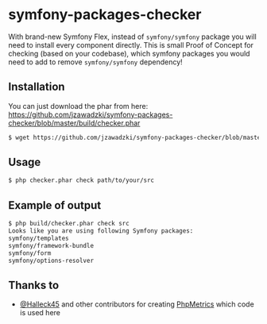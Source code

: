 # symfony-packages-checker

With brand-new Symfony Flex, instead of `symfony/symfony` package you will need to install every component directly.
This is small Proof of Concept for checking (based on your codebase), which symfony packages you would need to add to remove `symfony/symfony` dependency!

## Installation

You can just download the phar from here: https://github.com/jzawadzki/symfony-packages-checker/blob/master/build/checker.phar
```bash
$ wget https://github.com/jzawadzki/symfony-packages-checker/blob/master/build/checker.phar
```
## Usage

```bash
$ php checker.phar check path/to/your/src
```

## Example of output
```bash
$ php build/checker.phar check src                                      
Looks like you are using following Symfony packages:
symfony/templates
symfony/framework-bundle
symfony/form
symfony/options-resolver
```

## Thanks to 
* [@Halleck45](https://github.com/Halleck45) and other contributors for creating [PhpMetrics](https://github.com/phpmetrics/PhpMetrics) which code is used here
